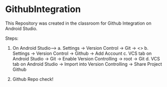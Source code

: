 # GithubIntegration

This Repository was created in the classroom for Github Integration on Android Studio.

Steps:
1. On Android Studio-->
  a. Settings -> Version Control -> Git -> <<Add your Git Pathe and Test it>>
  b. Settings -> Version Control -> Github -> Add Account
  c. VCS tab on Android Studio -> Git -> Enable Version Controlling -> root -> Git
  d. VCS tab on Android Studio -> Import into Version Controlling -> Share Project Github
 
 
2. Github Repo check!
